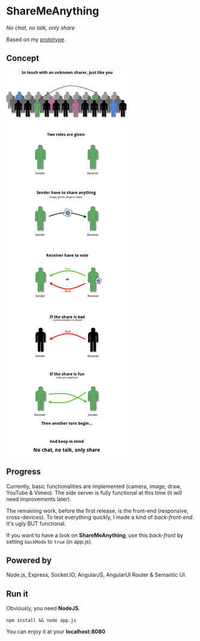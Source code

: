 ShareMeAnything
===============

*No chat, no talk, only share*

Based on my [prototype](https://github.com/Cowa/SMA-Prototype).

Concept
-------

![concept](readme/concept.png)

Progress
--------

Currently, basic functionalities are implemented (camera, image, draw, YouTube & Vimeo).
The side server is fully functional at this time (it will need improvements later).

The remaining work, before the first release, is the front-end (responsive, cross-devices).
To test everything quickly, I made a kind of *back-front-end*. It's ugly BUT functional.

If you want to have a look on **ShareMeAnything**, use this *back-front* by setting ```backMode``` to ```true``` (in app.js).

Powered by
----------

Node.js, Express, Socket.IO, AngularJS, AngularUI Router & Semantic UI.

Run it
------

Obviously, you need **NodeJS**.

```npm install && node app.js```

You can enjoy it at your **localhost:8080**
